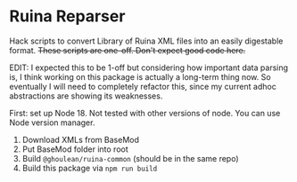 # Ruina Reparser

Hack scripts to convert Library of Ruina XML files into an easily digestable format. ~~These scripts are one-off. Don't expect good code here.~~

EDIT: I expected this to be 1-off but considering how important data parsing is, I think working on this package is actually a long-term thing now. So eventually I will need to completely refactor this, since my current adhoc abstractions are showing its weaknesses.

First: set up Node 18. Not tested with other versions of node. You can use Node version manager.

1. Download XMLs from BaseMod
2. Put BaseMod folder into root
3. Build `@ghoulean/ruina-common` (should be in the same repo)
4. Build this package via `npm run build`
